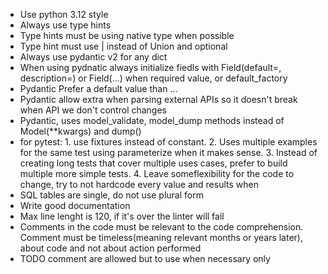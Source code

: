 - Use python 3.12 style
- Always use type hints
- Type hints must be using native type when possible
- Type hint must use | instead of Union and optional
- Always use pydantic v2 for any dict
- When using pydnatic always initialize fiedls with Field(default=, description=) or Field(...) when required value, or default_factory
- Pydantic Prefer a default value than ...
- Pydantic allow extra when parsing external APIs so it doesn't break when API we don't control changes
- Pydantic, uses model_validate, model_dump methods instead of Model(**kwargs) and dump()
- for pytest: 1. use fixtures instead of constant. 2. Uses multiple examples for the same test using parameterize when it makes sense. 3. Instead of creating long tests that cover multiple uses cases, prefer to build multiple more simple tests. 4. Leave someflexibility for the code to change, try to not hardcode every value and results when 
- SQL tables are single, do not use plural form
- Write good documentation
- Max line lenght is 120, if it's over the linter will fail 
- Comments in the code must be relevant to the code comprehension. Comment must be timeless(meaning relevant months or years later), about code and not about action performed
- TODO comment are allowed but to use when necessary only

